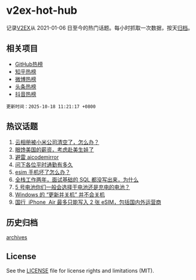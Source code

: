 # v2ex-hot-hub

 记录[V2EX](https://www.v2ex.com/)从 2021-01-06 日至今的热门话题。每小时抓取一次数据，按天[归档](archives)。
 
 ## 相关项目

- [GitHub热榜](https://github.com/lonnyzhang423/github-hot-hub)
- [知乎热榜](https://github.com/lonnyzhang423/zhihu-hot-hub)
- [微博热榜](https://github.com/lonnyzhang423/weibo-hot-hub)
- [头条热榜](https://github.com/lonnyzhang423/toutiao-hot-hub)
- [抖音热榜](https://github.com/lonnyzhang423/douyin-hot-hub)


 `更新时间：2025-10-18 11:21:17 +0800`

## 热议话题

1. [云相册被小米公司清空了，怎么办？](https://www.v2ex.com/t/1166380)
1. [眼馋美国的薪资，考虑赴美生娃了](https://www.v2ex.com/t/1166423)
1. [避雷 aicodemirror](https://www.v2ex.com/t/1166447)
1. [问下各位平时通勤有多久](https://www.v2ex.com/t/1166410)
1. [esim 手机坏了怎么办？](https://www.v2ex.com/t/1166373)
1. [全栈工作两年，面试基础的 SQL 都没写出来，为什么](https://www.v2ex.com/t/1166399)
1. [5 号电池你们一般会选择干电池还是充电的电池？](https://www.v2ex.com/t/1166418)
1. [Windows 的 “更新并关机” 并不会关机](https://www.v2ex.com/t/1166429)
1. [国行  iPhone  Air 最多只能写入 2 张 eSIM，包括国内外运营商](https://www.v2ex.com/t/1166391)

## 历史归档

[archives](archives)

## License

See the [LICENSE](LICENSE) file for license rights and limitations (MIT).

